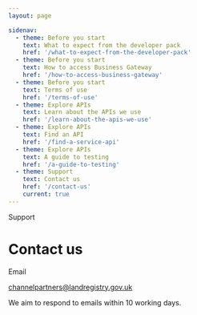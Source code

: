 ```yaml
---
layout: page

sidenav:
  - theme: Before you start
    text: What to expect from the developer pack
    href: '/what-to-expect-from-the-developer-pack'
  - theme: Before you start
    text: How to access Business Gateway
    href: '/how-to-access-business-gateway'
  - theme: Before you start
    text: Terms of use
    href: '/terms-of-use'
  - theme: Explore APIs
    text: Learn about the APIs we use
    href: '/learn-about-the-apis-we-use'
  - theme: Explore APIs
    text: Find an API
    href: '/find-a-service-api'
  - theme: Explore APIs
    text: A guide to testing
    href: '/a-guide-to-testing'
  - theme: Support
    text: Contact us 
    href: '/contact-us'
    current: true
---
```


<span class="govuk-caption-xl">Support</span>
<h1 class="govuk-heading-xl">Contact us</h1>
<div class="govuk-grid-row">
  <p class="govuk-body govuk-!-font-weight-bold govuk-!-margin-left-3">Email</p>
  <p class="govuk-body">
    <a href="mailto:channelpartners@landregistry.gov.uk"
      class="govuk-link govuk-!-margin-left-3">channelpartners@landregistry.gov.uk</a>
  </p>
  <p class="govuk-body govuk-!-font-weight-regular govuk-!-margin-left-3">We aim to respond to emails within 10
    working days.</p>
</div>
<div class="govuk-grid-column-one-third"></div>